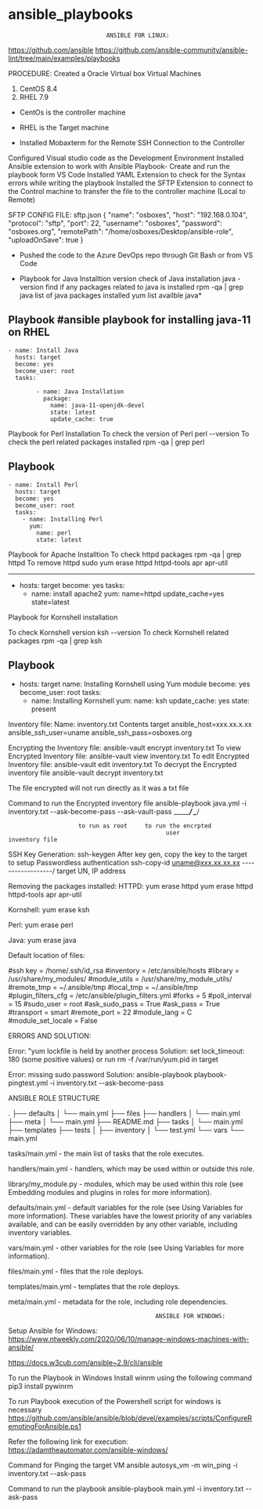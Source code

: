 # ansible_playbooks

			                    ANSIBLE FOR LINUX:
https://github.com/ansible
https://github.com/ansible-community/ansible-lint/tree/main/examples/playbooks

PROCEDURE:
Created a Oracle Virtual box Virtual Machines
 1. CentOS 8.4
 2. RHEL 7.9

 - CentOs is the controller machine
 - RHEL is the Target machine

 - Installed Mobaxterm for the Remote SSH Connection to the Controller

 Configured Visual studio code as the Development Environment 
 Installed Ansible extension to work with Ansible Playbook-  Create and run the playbook  form VS Code
 Installed YAML Extension to check for the Syntax errors while writing the playbook
 Installed the SFTP Extension to connect to the Control machine to transfer the file to  the controller machine (Local to Remote)
 
 SFTP CONFIG FILE:
 sftp.json
 {
    "name": "osboxes",
    "host": "192.168.0.104",
    "protocol": "sftp",
    "port": 22,
    "username": "osboxes",
    "password": "osboxes.org",
    "remotePath": "/home/osboxes/Desktop/ansible-role",
    "uploadOnSave": true
}

 - Pushed the code to the Azure DevOps repo through Git Bash or from VS Code

 - Playbook for Java Installtion
   version check of Java installation
   java -version
   find if any packages related to java is installed
   rpm -qa | grep java
   list of java packages installed
   yum list availble java\*

 Playbook 
 #ansible playbook for installing java-11 on RHEL
---
    - name: Install Java
      hosts: target
      become: yes
      become_user: root
      tasks:
            
            - name: Java Installation
              package:
                name: java-11-openjdk-devel
                state: latest
                update_cache: true
                
      
Playbook for Perl Installation
To check the version of Perl
 perl --version
To check the perl related packages installed
 rpm -qa | grep perl

Playbook 
 ---
    - name: Install Perl
      hosts: target
      become: yes
      become_user: root
      tasks:
        - name: Installing Perl
          yum:
            name: perl
            state: latest


Playbook for Apache Installtion
To check httpd packages
 rpm -qa | grep httpd
To remove httpd
 sudo yum erase httpd httpd-tools apr apr-util

---
  - hosts: target
    become: yes
    tasks:
      - name: install apache2
        yum: 
         name=httpd 
         update_cache=yes 
         state=latest
         
Playbook for Kornshell installation

To check Kornshell version
 ksh --version
To check Kornshell related packages
 rpm -qa | grep ksh

Playbook
---
  - hosts: target
    name: Installing Kornshell using Yum module
    become: yes
    become_user: root
    tasks:
     - name: Installing Kornshell
       yum:
        name: ksh
        update_cache: yes 
        state: present

Inventory file:
 Name: inventory.txt
  Contents
  target ansible_host=xxx.xx.x.xx ansible_ssh_user=uname ansible_ssh_pass=osboxes.org

Encrypting the Inventory file:
 ansible-vault encrypt inventory.txt
To view Encrypted Inventory file:
 ansible-vault view inventory.txt
To edit Encrypted Inventory file:
 ansible-vault edit inventory.txt
To decrypt the Encrypted inventory file
 ansible-vault decrypt inventory.txt
 
The file encrypted will not run directly as it was a txt file

Command to run the Encrypted inventory file
 ansible-playbook java.yml -i inventory.txt --ask-become-pass --ask-vault-pass
					    \________________/  \____________/

						to run as root     to run the encrpted
                                                 user               inventory file
SSH Key Generation:
 ssh-keygen
After key gen, copy the key to the target to setup Passwordless authentication
  ssh-copy-id uname@xxx.xx.xx.xx
              \------------------/
                  target UN, IP address


Removing the packages installed:
HTTPD: 
yum erase httpd
yum erase httpd httpd-tools apr apr-util

Kornshell:
yum erase ksh

Perl:
yum erase perl

Java:
yum erase java


Default location of files:

#ssh key        = /home/.ssh/id_rsa
#inventory      = /etc/ansible/hosts
#library        = /usr/share/my_modules/
#module_utils   = /usr/share/my_module_utils/
#remote_tmp     = ~/.ansible/tmp
#local_tmp      = ~/.ansible/tmp
#plugin_filters_cfg = /etc/ansible/plugin_filters.yml
#forks          = 5
#poll_interval  = 15
#sudo_user      = root
#ask_sudo_pass = True
#ask_pass      = True
#transport      = smart
#remote_port    = 22
#module_lang    = C
#module_set_locale = False


ERRORS AND SOLUTION:

Error: "yum lockfile is held by another process
Solution: set lock_timeout: 180 (some positive values)
or run rm -f /var/run/yum.pid in target

Error: missing sudo password
Solution: ansible-playbook playbook-pingtest.yml -i inventory.txt --ask-become-pass


ANSIBLE ROLE STRUCTURE

.
├── defaults
│   └── main.yml
├── files
├── handlers
│   └── main.yml
├── meta
│   └── main.yml
├── README.md
├── tasks
│   └── main.yml
├── templates
├── tests
│   ├── inventory
│   └── test.yml
└── vars
    └── main.yml


tasks/main.yml - the main list of tasks that the role executes.

handlers/main.yml - handlers, which may be used within or outside this role.

library/my_module.py - modules, which may be used within this role (see Embedding modules and plugins in roles for more information).

defaults/main.yml - default variables for the role (see Using Variables for more information). These variables have the lowest priority of any variables available, and can be easily overridden by any other variable, including inventory variables.

vars/main.yml - other variables for the role (see Using Variables for more information).

files/main.yml - files that the role deploys.

templates/main.yml - templates that the role deploys.

meta/main.yml - metadata for the role, including role dependencies.


                                              ANSIBLE FOR WINDOWS:

Setup Ansible for Windows:
https://www.ntweekly.com/2020/06/10/manage-windows-machines-with-ansible/

https://docs.w3cub.com/ansible~2.9/cli/ansible

To run the Playbook in Windows
Install winrm using the following command
pip3 install pywinrm

To run Playbook execution of the Powershell script for windows is necessary
https://github.com/ansible/ansible/blob/devel/examples/scripts/ConfigureRemotingForAnsible.ps1

Refer the following link for execution:
https://adamtheautomator.com/ansible-windows/

                                                
Command for Pinging the target VM
ansible autosys_vm -m win_ping -i inventory.txt --ask-pass

Command to run the playbook
ansible-playbook main.yml -i inventory.txt --ask-pass

